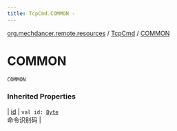 ```yaml
---
title: TcpCmd.COMMON - 
---
```


[org.mechdancer.remote.resources](../index.html) / [TcpCmd](index.html) / [COMMON](./-c-o-m-m-o-n.html)

# COMMON

`COMMON`

### Inherited Properties

| [id](id.html) | `val id: `[`Byte`](https://kotlinlang.org/api/latest/jvm/stdlib/kotlin/-byte/index.html)<br>命令识别码 |

